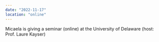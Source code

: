 ```yaml
---
date: "2022-11-17"
location: "online"
---
```


Micaela is giving a seminar (online) at the University of Delaware (host: Prof. Laure Kayser)
